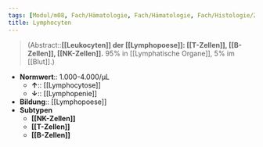 ```yaml
---
tags: [Modul/m08, Fach/Hämatologie, Fach/Hämatologie, Fach/Histologie/Zelle]
title: Lymphocyten
---
```

> (Abstract::**[[Leukocyten]] der [[Lymphopoese]]: [[T-Zellen]], [[B-Zellen]], [[NK-Zellen]].** 95% in [[Lymphatische Organe]], 5% im [[Blut]].)
- **Normwert**:: 1.000-4.000/μL
	- **↑**:: [[Lymphocytose]]
	- **↓**:: [[Lymphopenie]]
- **Bildung**:: [[Lymphopoese]]
- **Subtypen**
	- **[[NK-Zellen]]**
	- **[[T-Zellen]]**
	- **[[B-Zellen]]**